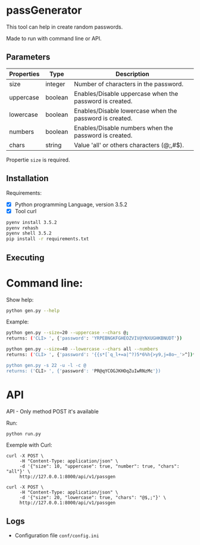 # passGenerator

This tool can help in create random passwords.

Made to run with command line or API.

## Parameters

Properties | Type    | Description
---        | ---     | ---
size       | integer | Number of characters in the password.
uppercase  | boolean | Enables/Disable uppercase when the password is created.
lowercase  | boolean | Enables/Disable lowercase when the password is created.
numbers    | boolean | Enables/Disable numbers when the password is created.
chars      | string  | Value 'all' or others characters (@;,#$).

Propertie `size` is required.

## Installation

Requirements:
- [x] Python programming Language, version 3.5.2
- [x] Tool curl

```bash
pyenv install 3.5.2
pyenv rehash
pyenv shell 3.5.2
pip install -r requirements.txt
```

## Executing
# Command line:

Show help:
```bash
python gen.py --help
```

Example:
```bash
python gen.py --size=20 --uppercase --chars @;
returns: ('CLI> ', {'password': 'YRPEBNGKFGHEOZVIV@YNXUGHKBNUDT'})

python gen.py --size=40 --lowercase --chars all --numbers
returns: ('CLI> ', {'password': '{{s*[`q_l+=a|^?)5*6%h{>y9,j=8o~_'>^])*\n'})

python gen.py -s 22 -u -l -c @
returns: ('CLI> ', {'password': 'PR@qYCOGJKHOqZuIwRNzMc'})
```

# API

API - Only method POST it's available

Run:
```bash
python run.py
```

Exemple with Curl:
```
curl -X POST \
     -H "Content-Type: application/json" \
     -d '{"size": 10, "uppercase": true, "number": true, "chars": "all"}' \
     http://127.0.0.1:8000/api/v1/passgen

curl -X POST \
     -H "Content-Type: application/json" \
     -d '{"size": 20, "lowercase": true, "chars": "@$,;"}' \
     http://127.0.0.1:8000/api/v1/passgen
```

## Logs

- Configuration file `conf/config.ini`
